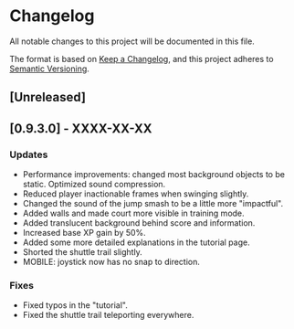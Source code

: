 # Changelog

All notable changes to this project will be documented in this file.

The format is based on [Keep a Changelog](https://keepachangelog.com/en/1.0.0/),
and this project adheres to [Semantic Versioning](https://semver.org/spec/v2.0.0.html).

## [Unreleased]

## [0.9.3.0] - XXXX-XX-XX

### Updates
- Performance improvements: changed most background objects to be static. Optimized sound compression.
- Reduced player inactionable frames when swinging slightly.
- Changed the sound of the jump smash to be a little more "impactful".
- Added walls and made court more visible in training mode.
- Added translucent background behind score and information.
- Increased base XP gain by 50%.
- Added some more detailed explanations in the tutorial page.
- Shorted the shuttle trail slightly.
- MOBILE: joystick now has no snap to direction.

### Fixes
- Fixed typos in the "tutorial".
- Fixed the shuttle trail teleporting everywhere.